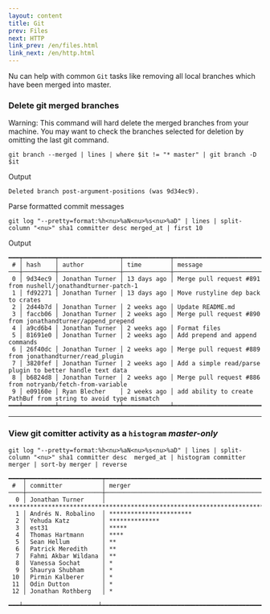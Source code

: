 ```yaml
---
layout: content
title: Git
prev: Files
next: HTTP
link_prev: /en/files.html
link_next: /en/http.html
---
```


Nu can help with common `Git` tasks like removing all local branches which have been merged into master.

### Delete git merged branches
Warning: This command will hard delete the merged branches from your machine.
You may want to check the branches selected for deletion by omitting the last git command.

`git branch --merged | lines | where $it != "* master" | git branch -D $it`

Output

```
Deleted branch post-argument-positions (was 9d34ec9).
```

Parse formatted commit messages

`git log "--pretty=format:%h<nu>%aN<nu>%s<nu>%aD" | lines | split-column "<nu>" sha1 committer desc merged_at | first 10`


Output

```
━━━┯━━━━━━━━━┯━━━━━━━━━━━━━━━━━┯━━━━━━━━━━━━━┯━━━━━━━━━━━━━━━━━━━━━━━━━━━━━━━━━━━━━━━━━━━━━━━━━━━━━━━━━━━━━━━━━━
 # │ hash    │ author          │ time        │ message
───┼─────────┼─────────────────┼─────────────┼──────────────────────────────────────────────────────────────────
 0 │ 9d34ec9 │ Jonathan Turner │ 13 days ago │ Merge pull request #891 from nushell/jonathandturner-patch-1
 1 │ fd92271 │ Jonathan Turner │ 13 days ago │ Move rustyline dep back to crates
 2 │ 2d44b7d │ Jonathan Turner │ 2 weeks ago │ Update README.md
 3 │ faccb06 │ Jonathan Turner │ 2 weeks ago │ Merge pull request #890 from jonathandturner/append_prepend
 4 │ a9cd6b4 │ Jonathan Turner │ 2 weeks ago │ Format files
 5 │ 81691e0 │ Jonathan Turner │ 2 weeks ago │ Add prepend and append commands
 6 │ 26f40dc │ Jonathan Turner │ 2 weeks ago │ Merge pull request #889 from jonathandturner/read_plugin
 7 │ 3820fef │ Jonathan Turner │ 2 weeks ago │ Add a simple read/parse plugin to better handle text data
 8 │ b6824d8 │ Jonathan Turner │ 2 weeks ago │ Merge pull request #886 from notryanb/fetch-from-variable
 9 │ e09160e │ Ryan Blecher    │ 2 weeks ago │ add ability to create PathBuf from string to avoid type mismatch
━━━┷━━━━━━━━━┷━━━━━━━━━━━━━━━━━┷━━━━━━━━━━━━━┷━━━━━━━━━━━━━━━━━━━━━━━━━━━━━━━━━━━━━━━━━━━━━━━━━━━━━━━━━━━━━━━━━━
```

---

### View git comitter activity as a `histogram` *master-only*

`git log "--pretty=format:%h<nu>%aN<nu>%s<nu>%aD" | lines | split-column "<nu>" sha1 committer desc  merged_at | histogram committer merger | sort-by merger | reverse`

```
━━━━┯━━━━━━━━━━━━━━━━━━━━━┯━━━━━━━━━━━━━━━━━━━━━━━━━━━━━━━━━━━━━━━━━━━━━━━━━━━━━━━━━━━━━━━━━━━━━━━━━━━━━━━━━━━━━━━━━━━━━━━━━━━━━━
 #  │ committer           │ merger
────┼─────────────────────┼──────────────────────────────────────────────────────────────────────────────────────────────────────
  0 │ Jonathan Turner     │ ****************************************************************************************************
  1 │ Andrés N. Robalino  │ ***********************
  2 │ Yehuda Katz         │ **************
  3 │ est31               │ *****
  4 │ Thomas Hartmann     │ ****
  5 │ Sean Hellum         │ **
  6 │ Patrick Meredith    │ **
  7 │ Fahmi Akbar Wildana │ **
  8 │ Vanessa Sochat      │ *
  9 │ Shaurya Shubham     │ *
 10 │ Pirmin Kalberer     │ *
 11 │ Odin Dutton         │ *
 12 │ Jonathan Rothberg   │ *
 ━━━┷━━━━━━━━━━━━━━━━━━━━━┷━━━━━━━━━━━━━━━━━━━━━━━━━━━━━━━━━━━━━━━━━━━━━━━━━━━━━━━━━━━━━━━━━━━━━━━━━━━━━━━━━━━━━━━━━━━━━━━━━━━━━━
 ```
